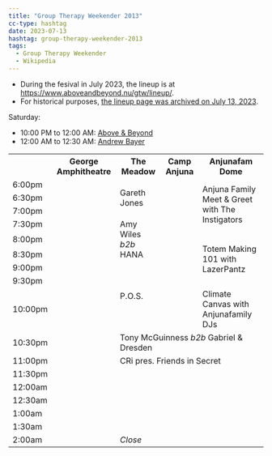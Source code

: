 ```yaml
---
title: "Group Therapy Weekender 2013"
cc-type: hashtag
date: 2023-07-13
hashtag: group-therapy-weekender-2013
tags:
  - Group Therapy Weekender
  - Wikipedia
---
```


* During the fesival in July 2023, the lineup is at https://www.aboveandbeyond.nu/gtw/lineup/.
* For historical purposes, [the lineup page was archived on July 13, 2023](https://web.archive.org/web/20230714042513/https://www.aboveandbeyond.nu/gtw/lineup/).

Saturday:
* 10:00 PM to 12:00 AM: [Above & Beyond](/above-and-beyond/)
* 12:00 AM to 12:30 AM: [Andrew Bayer](/andrew-bayer/)

<table>

  <tr>
    <th></th>
    <th>George Amphitheatre</th>
    <th>The Meadow</th>
    <th>Camp Anjuna</th>
    <th>Anjunafam Dome</th>
  </tr>

  <tr>
    <td>6:00pm</td>
    <td rowspan="17">
    <td rowspan="3">Gareth Jones</td>
    <td rowspan="10"></td>
    <td rowspan="4">Anjuna Family Meet & Greet with The Instigators</td>
  </tr>
  
  <tr>
    <td>6:30pm</td>
  </tr>

  <tr>
    <td>7:00pm</td>
  </tr>

  <tr>
    <td>7:30pm</td>
    <!-- The Meadows -->
    <td rowspan="3">Amy Wiles <em>b2b</em> HANA</td>
  </tr>

  <tr>
    <td>8:00pm</td>
    <!-- Anjunafam Dome -->
    <td rowspan="4">Totem Making 101 with LazerPantz</td>
  </tr>

  <tr>
    <td>8:30pm</td>
  </tr>

  <tr>
    <td>9:00pm</td>
    <!-- The Meadow -->
    <td rowspan="3">P.O.S.</td>
  </tr>

  <tr>
    <td>9:30pm</td>
  </tr>

  <tr>
    <td>10:00pm</td>
    <!-- Anjunafam Dome -->
    <td colspan="8">Climate Canvas with Anjunafamily DJs</td>
  </tr>

  <tr>
    <td>10:30pm</td>
    <!-- The Meadow -->
    <td colspan="3">Tony McGuinness <em>b2b</em> Gabriel & Dresden</td>
  </tr>

  <tr>
    <td>11:00pm</td>
    <!-- The Camp Anjuna -->
    <td colspan="6">CRi pres. Friends in Secret</td>
  </tr>

  <tr>
    <td>11:30pm</td>
  </tr>

  <tr>
    <td>12:00am</td>
  </tr>

  <tr>
    <td>12:30am</td>
  </tr>

  <tr>
    <td>1:00am</td>
  </tr>

  <tr>
    <td>1:30am</td>
  </tr>

  <tr>
    <td>2:00am</td>
    <!-- Anjunafam Dome -->
    <td><em>Close</em></td>
  </tr>

</table>